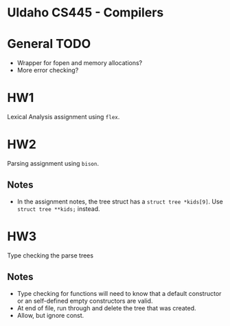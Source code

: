 UIdaho CS445 - Compilers
==========================

# General TODO
 *  Wrapper for fopen and memory allocations?
 *  More error checking?

# HW1
Lexical Analysis assignment using `flex`.

# HW2
Parsing assignment using `bison`.

## Notes
 *  In the assignment notes, the tree struct has a `struct tree *kids[9]`.  Use `struct tree **kids;` instead.

# HW3
Type checking the parse trees

## Notes
 *  Type checking for functions will need to know that a default constructor or an self-defined empty constructors are valid.
 *  At end of file, run through and delete the tree that was created.
 *  Allow, but ignore const.